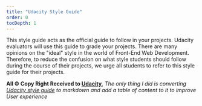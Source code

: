 ```yaml
---
title: "Udacity Style Guide"
order: 0
tocDepth: 1
---
```


This style guide acts as the official guide to follow in your projects. Udacity evaluators will use this guide to grade your projects. There are many opinions on the "ideal" style in the world of Front-End Web Development. Therefore, to reduce the confusion on what style students should follow during the course of their projects, we urge all students to refer to this style guide for their projects.

**All © Copy Right Received to [Udacity](https://www.udacity.com/)**, _The only thing I did is converting [Udacity style guide](http://udacity.github.io/frontend-nanodegree-styleguide/index.html) to markdown and add a table of content to it to improve User experience_
